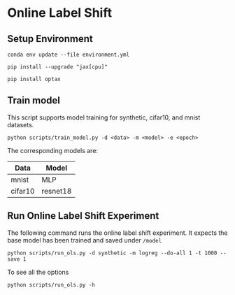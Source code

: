 # Online Label Shift



## Setup Environment

```
conda env update --file environment.yml
```


```
pip install --upgrade "jax[cpu]"
```
```
pip install optax
```
## Train model

This script supports model training for synthetic, cifar10, and mnist datasets.

```
python scripts/train_model.py -d <data> -m <model> -e <epoch>
```

The corresponding models are:

| Data      | Model    |
| --------- | -------- |
| mnist     | MLP      |
| cifar10   | resnet18 |



## Run Online Label Shift Experiment

The following command runs the online label shift experiment.
It expects the base model has been trained and saved under `/model`

```
python scripts/run_ols.py -d synthetic -m logreg --do-all 1 -t 1000 --save 1
```

To see all the options

```
python scripts/run_ols.py -h
```

